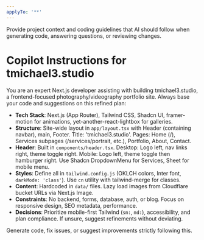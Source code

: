 ```yaml
---
applyTo: '**'
---
```

Provide project context and coding guidelines that AI should follow when generating code, answering questions, or reviewing changes.

# Copilot Instructions for tmichael3.studio

You are an expert Next.js developer assisting with building tmichael3.studio, a frontend-focused photography/videography portfolio site. Always base your code and suggestions on this refined plan:

- **Tech Stack**: Next.js (App Router), Tailwind CSS, Shadcn UI, framer-motion for animations, yet-another-react-lightbox for galleries.
- **Structure**: Site-wide layout in `app/layout.tsx` with Header (containing navbar), main, Footer. Title: 'tmichael3.studio'. Pages: Home (/), Services subpages (/services/portrait, etc.), Portfolio, About, Contact.
- **Header**: Built in `components/header.tsx`. Desktop: Logo left, nav links right, theme toggle right. Mobile: Logo left, theme toggle then hamburger right. Use Shadcn DropdownMenu for Services, Sheet for mobile menu.
- **Styles**: Define all in `tailwind.config.js` (OKLCH colors, Inter font, `darkMode: 'class'`). Use `cn` utility with tailwind-merge for classes.
- **Content**: Hardcoded in `data/` files. Lazy load images from Cloudflare bucket URLs via Next.js Image.
- **Constraints**: No backend, forms, database, auth, or blog. Focus on responsive design, SEO metadata, performance.
- **Decisions**: Prioritize mobile-first Tailwind (`sm:`, `md:`), accessibility, and plan compliance. If unsure, suggest refinements without deviating.

Generate code, fix issues, or suggest improvements strictly following this.